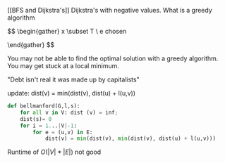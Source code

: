 [[BFS and Dijkstra's]]
Dijkstra's with negative values.
What is a greedy algorithm

$$
\begin{gather}
x \subset T \\
e chosen

\end{gather}
$$

You may not be able to find the optimal solution with a greedy algorithm. You may get stuck at a local minimum.



"Debt isn't real it was made up by capitalists"


update:
dist(v) = min(dist(v), dist(u) + l(u,v))

```python
def bellmanford(G,l,s):
	for all v in V: dist (v) = inf;
	dist(s)= 0
	for i = 1...|V|-1:
		for e = (u,v) in E:
			dist(v) = min(dist(v), min(dist(v), dist(u) + l(u,v)))
```

Runtime of $O(|V|*|E|)$
not good